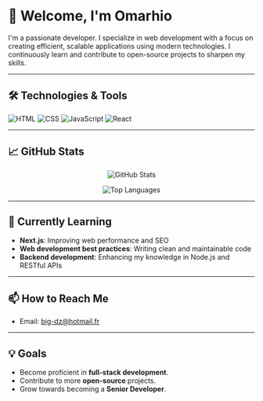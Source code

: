 # 👋 Welcome, I'm Omarhio

I'm a passionate developer. I specialize in web development with a focus on creating efficient, scalable applications using modern technologies. I continuously learn and contribute to open-source projects to sharpen my skills.

---

## 🛠️ Technologies & Tools

![HTML](https://img.shields.io/badge/HTML-E34F26?style=for-the-badge&logo=html5&logoColor=white)
![CSS](https://img.shields.io/badge/CSS-1572B6?style=for-the-badge&logo=css3&logoColor=white)
![JavaScript](https://img.shields.io/badge/JavaScript-F7DF1E?style=for-the-badge&logo=javascript&logoColor=black)
![React](https://img.shields.io/badge/React-20232A?style=for-the-badge&logo=react&logoColor=61DAFB)

---

## 📈 GitHub Stats

<p align="center">
  <img src="https://github-readme-stats.vercel.app/api?username=Omarhio&show_icons=true&theme=radical" alt="GitHub Stats" />
</p>

<p align="center">
  <img src="https://github-readme-stats.vercel.app/api/top-langs/?username=Omarhio&layout=compact&theme=radical" alt="Top Languages" />
</p>

---

## 🌱 Currently Learning

- **Next.js**: Improving web performance and SEO
- **Web development best practices**: Writing clean and maintainable code
- **Backend development**: Enhancing my knowledge in Node.js and RESTful APIs

---

## 📫 How to Reach Me

- Email: [big-dz@hotmail.fr](mailto:omarhio@example.com)

---

## 💡 Goals

- Become proficient in **full-stack development**.
- Contribute to more **open-source** projects.
- Grow towards becoming a **Senior Developer**.

